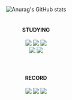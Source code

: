 <div align=center>
  
![Anurag's GitHub stats](https://github-readme-stats.vercel.app/api?username=jeonni&show_icons=true&theme=dark)
<br>
<br>
  
</div>
  
<div align=center><h4>STUDYING</h4></div>
<div align=center> 
  <img src="https://img.shields.io/badge/java-007396?style=for-the-badge&logo=java&logoColor=white"> 
  <img src="https://img.shields.io/badge/spring-6DB33F?style=for-the-badge&logo=spring&logoColor=white"> 
  <img src="https://img.shields.io/badge/springboot-6DB33F?style=for-the-badge&logo=springboot&logoColor=white"> 
    <br>
  <img src="https://img.shields.io/badge/mysql-4479A1?style=for-the-badge&logo=mysql&logoColor=white">
  <img src="https://img.shields.io/badge/firebase-FFCA28?style=for-the-badge&logo=firebase&logoColor=white">
    <br>
</div>

<br>
<br>

<div align=center><h4>RECORD</h4></div>
<div align=center>
  <a href="https://github.com/Jeonni"><img src="https://img.shields.io/badge/github-181717?style=for-the-badge&logo=github&logoColor=white"/></a>
  <a href="https://internal-litter-5e4.notion.site/Weekly-338ce4a5cf4f464f8d1f4e0469573588"><img src="https://img.shields.io/badge/notion-000000?style=for-the-badge&logo=notion&logoColor=white"/></a>
  <a href="https://jeonni.tistory.com/"><img src="https://img.shields.io/badge/tistory-000000?style=for-the-badge&logo=tistory&logoColor=white"/></a>
</div>
